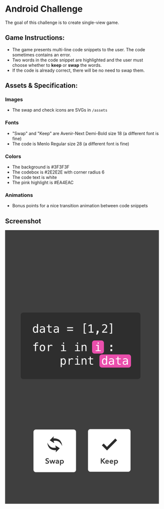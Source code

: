 # Android Challenge

The goal of this challenge is to create single-view game.

## Game Instructions:
- The game presents multi-line code snippets to the user. The code sometimes contains an error.
- Two words in the code snippet are highlighted and the user must choose whether to **keep** or **swap** the words.
- If the code is already correct, there will be no need to swap them.

## Assets & Specification:

### Images
- The swap and check icons are SVGs in `/assets`

### Fonts
- "Swap" and "Keep" are Avenir-Next Demi-Bold size 18 (a different font is fine)
- The code is Menlo Regular size 28 (a different font is fine)

### Colors
- The background is #3F3F3F
- The codebox is #2E2E2E with corner radius 6
- The code text is white
- The pink highlight is #EA4EAC

### Animations
- Bonus points for a nice transition animation between code snippets


## Screenshot
![game](https://github.com/PyHQ/android-challenge/blob/master/game.png)
